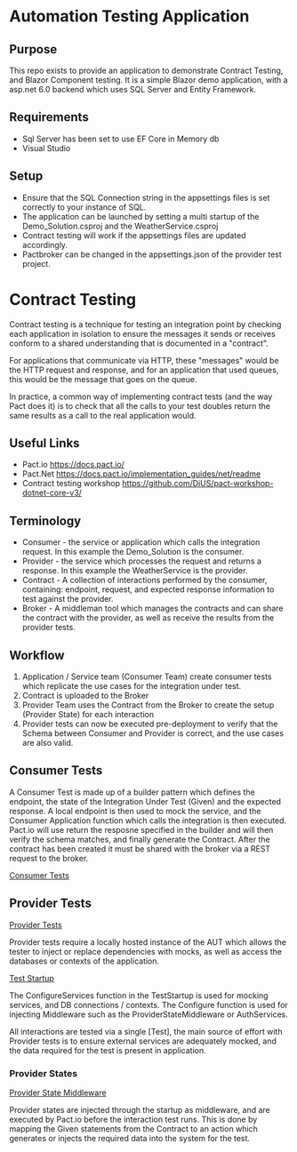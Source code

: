 # Automation Testing Application

## Purpose

This repo exists to provide an application to demonstrate Contract Testing, and Blazor Component testing.
It is a simple Blazor demo application, with a asp.net 6.0 backend which uses SQL Server and Entity Framework.

## Requirements

- Sql Server has been set to use EF Core in Memory db
- Visual Studio

## Setup

- Ensure that the SQL Connection string in the appsettings files is set correctly to your instance of SQL.
- The application can be launched by setting a multi startup of the Demo_Solution.csproj and the WeatherService.csproj
- Contract testing will work if the appsettings files are updated accordingly.
- Pactbroker can be changed in the appsettings.json of the provider test project.

# Contract Testing

Contract testing is a technique for testing an integration point by checking each application in isolation to ensure the messages it sends or receives conform to a shared understanding that is documented in a "contract".

For applications that communicate via HTTP, these "messages" would be the HTTP request and response, and for an application that used queues, this would be the message that goes on the queue.

In practice, a common way of implementing contract tests (and the way Pact does it) is to check that all the calls to your test doubles return the same results as a call to the real application would.

## Useful Links

- Pact.io https://docs.pact.io/
- Pact.Net https://docs.pact.io/implementation_guides/net/readme
- Contract testing workshop https://github.com/DiUS/pact-workshop-dotnet-core-v3/

## Terminology

- Consumer - the service or application which calls the integration request. In this example the Demo_Solution is the consumer.
- Provider - the service which processes the request and returns a response. In this example the WeatherService is the provider.
- Contract - A collection of interactions performed by the consumer, containing: endpoint, request, and expected response information to test against the provider.
- Broker - A middleman tool which manages the contracts and can share the contract with the provider, as well as receive the results from the provider tests.

## Workflow

1. Application / Service team (Consumer Team) create consumer tests which replicate the use cases for the integration under test.
2. Contract is uploaded to the Broker
3. Provider Team uses the Contract from the Broker to create the setup (Provider State) for each interaction
4. Provider tests can now be executed pre-deployment to verify that the Schema between Consumer and Provider is correct, and the use cases are also valid.

## Consumer Tests

A Consumer Test is made up of a builder pattern which defines the endpoint, the state of the Integration Under Test (Given) and the expected response.
A local endpoint is then used to mock the service, and the Consumer Application function which calls the integration is then executed.
Pact.io will use return the resposne specified in the builder and will then verify the schema matches, and finally generate the Contract.
After the contract has been created it must be shared with the broker via a REST request to the broker.

[Consumer Tests](https://github.com/SteveBeckPersonal/TestDemoApp/blob/main/Demo_Solution_Contract/ConsumerTests.cs)

## Provider Tests

[Provider Tests](https://github.com/SteveBeckPersonal/TestDemoApp/blob/main/WeatherService_Contract/ProviderTests.cs)

Provider tests require a locally hosted instance of the AUT which allows the tester to inject or replace dependencies with mocks, as well as access the
databases or contexts of the application.

[Test Startup](https://github.com/SteveBeckPersonal/TestDemoApp/blob/main/WeatherService_Contract/TestStartup.cs)

The ConfigureServices function in the TestStartup is used for mocking services, and DB connections / contexts.
The Configure function is used for injecting Middleware such as the ProviderStateMiddleware or AuthServices.

All interactions are tested via a single [Test], the main source of effort with Provider tests is to ensure external services are adequately mocked, and the data
required for the test is present in application.

### Provider States

[Provider State Middleware](https://github.com/SteveBeckPersonal/TestDemoApp/blob/main/WeatherService_Contract/Middleware/ProviderStateMiddleware.cs)

Provider states are injected through the startup as middleware, and are executed by Pact.io before the interaction test runs. This is done by mapping the Given statements
from the Contract to an action which generates or injects the required data into the system for the test.
